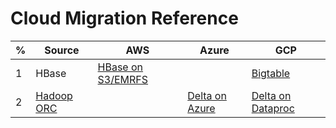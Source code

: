 # Cloud Migration Reference 

 | % | Source  | AWS | Azure | GCP |
 |  ----------- | -----------  | -----------  | -----------  | -----------  | 
 | 1 | HBase | [HBase on S3/EMRFS](https://d1.awsstatic.com/whitepapers/Migrating_to_Apache_Hbase_on_Amazon_S3_on_Amazon_EMR.pdf) |  | [Bigtable](https://cloud.google.com/architecture/hadoop/hadoop-gcp-migration-data-hbase-to-bigtable) |
 | 2 | [Hadoop ORC](https://orc.apache.org) |  | [Delta on Azure](https://docs.microsoft.com/en-us/azure/data-factory/format-delta) | [Delta on Dataproc](https://medium.com/analytics-vidhya/using-google-dataproc-to-create-delta-tables-c6dffa263fee) |
 
